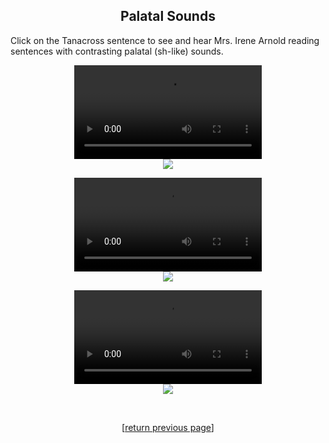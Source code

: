 <!DOCTYPE HTML PUBLIC "-//W3C//DTD HTML 4.01 TRANSITIONAL//EN">
<html>
<head>
<script type="text/javascript" language="javascript" src="../../../tss.js"></script> 
<link rel=stylesheet href="../../data/tss.css" type="text/css">
<title>Tanacross Athabascan Sibilant Sentences</title>
</head>
<body>
<h2 align="center">Palatal Sounds</h2>
<p>Click on the Tanacross sentence to see and hear Mrs. Irene Arnold reading sentences with contrasting palatal (sh-like) sounds. </p>

<p align="center"><video controls src="sib2_sent1.mp4">Your browser does not support the video element.</video><br/><img src="sib2_sent1.gif" border="0"/> </p>

<p align="center"><video controls src="sib2_sent2.mp4">Your browser does not support the video element.</video><br/><img src="sib2_sent2.gif" border="0"/> </p>

<p align="center"><video controls src="sib2_sent3.mp4">Your browser does not support the video element.</video><br/><img src="sib2_sent3.gif" border="0"/> </p>

<br/>
<p align="center">[<a href="javascript:history.go(-1);">return previous page</a>]</p> 		
		
<br/>
</body>
</html>